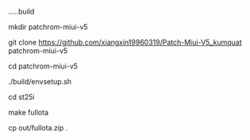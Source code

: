 
.....build

mkdir patchrom-miui-v5

git clone https://github.com/xiangxin19960319/Patch-Miui-V5_kumquat patchrom-miui-v5

cd patchrom-miui-v5

./build/envsetup.sh

cd st25i

make fullota

cp out/fullota.zip .
